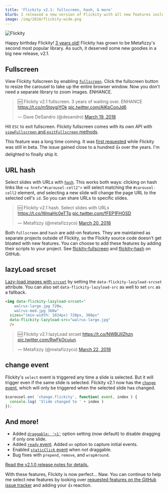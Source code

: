 ```yaml
---
title: 'Flickity v2.1: fullscreen, hash, & more'
blurb: I released a new version of Flickity with all new features including fullscreen view, URL hash, change event and more.
image: /img/2018/flickity-wide.png
---
```


![Flickity](/img/2018/flickity-wide.png)

Happy birthday Flickity! [3 years old!](/blog/flickity-v1-released/) Flickity has grown to be Metafizzy's second most popular library. As such, it deserved some new goodies in a big new release, v2.1.

## Fullscreen

View Flickity fullscreen by enabling [`fullscreen`](https://flickity.metafizzy.co/options.html#fullscreen). Click the fullscreen button to resize the carousel to take up the entire browser window. Now you don't need a separate library to zoom images. ENHANCE.

<blockquote class="twitter-video" data-lang="en"><p lang="en" dir="ltr">🆕 Flickity v2.1 fullscreen. 3 years of waiting over. ENHANCE <a href="https://t.co/m5tqygjYOk">https://t.co/m5tqygjYOk</a> <a href="https://t.co/AlKpConJd6">pic.twitter.com/AlKpConJd6</a></p>&mdash; Dave DeSandro (@desandro) <a href="https://twitter.com/desandro/status/975793741637316608?ref_src=twsrc%5Etfw">March 19, 2018</a></blockquote>

Hit `ESC` to exit fullscreen. Flickity fullscreen comes with its own API with [`viewFullscreen` and `exitFullscreen` methods](https://flickity.metafizzy.co/api.html#fullscreen).

This feature was a long time coming. It was [first requested](https://github.com/metafizzy/flickity/issues/28) while Flickity was still in beta. The issue gained close to a hundred 👍 over the years. I'm delighted to finally ship it.

## URL hash

Select slides with URLs with [`hash`](https://flickity.metafizzy.co/options.html#fullscreen). This works both ways: clicking on hash links like `<a href="#carousel-cell2">` will select matching the `#carousel-cell2` element, _and_ selecting a new slide will change the page URL to the selected cell's `id`. So you can share URLs to specific slides.

<blockquote class="twitter-video" data-lang="en"><p lang="en" dir="ltr">🆕 Flickity v2.1 hash. Select slides with URLs <a href="https://t.co/WmaHc0eTTp">https://t.co/WmaHc0eTTp</a> <a href="https://t.co/fFEP1FHOSD">pic.twitter.com/fFEP1FHOSD</a></p>&mdash; Metafizzy (@metafizzyco) <a href="https://twitter.com/metafizzyco/status/976096154676072449?ref_src=twsrc%5Etfw">March 20, 2018</a></blockquote>

Both `fullscreen` and `hash` are add-on features. They are maintained as separate projects outside of Flickity, so the Flickity source code doesn't get bloated with new features. You can choose to add these features by adding their scripts to your project. See [flickity-fullscreen](https://github.com/metafizzy/flickity-fullscreen) and [flickity-hash](https://github.com/metafizzy/flickity-hash) on GitHub. 

## lazyLoad srcset

[Lazy-load images with `srcset`](https://flickity.metafizzy.co/options.html#lazyload) by setting the `data-flickity-lazyload-srcset` attribute. You can also set `data-flickity-lazyload-src` as well to set `src` as a fallback.

``` html
<img data-flickity-lazyload-srcset="
    walrus-large.jpg 720w,
    walrus-med.jpg 360w"
  sizes="(min-width: 1024px) 720px, 360px"
  data-flickity-lazyload-src="walrus-large.jpg"
  />
```

<blockquote class="twitter-video" data-lang="en"><p lang="cs" dir="ltr">🆕 Flickity v2.1 lazyLoad srcset <a href="https://t.co/NWBUIlZhzn">https://t.co/NWBUIlZhzn</a> <a href="https://t.co/RwFkOcujun">pic.twitter.com/RwFkOcujun</a></p>&mdash; Metafizzy (@metafizzyco) <a href="https://twitter.com/metafizzyco/status/976823372058374145?ref_src=twsrc%5Etfw">March 22, 2018</a></blockquote>

## change event

Flickity's `select` event is triggered any time a slide is selected. But it will trigger even if the same slide is selected. Flickity v2.1 now has the [`change` event](https://flickity.metafizzy.co/events.html#change), which will only be triggered when the selected slide has changed.

``` js
$carousel.on( 'change.flickity', function( event, index ) {
  console.log( 'Slide changed to ' + index )
});
```

## And more!

+ Added [`draggable: '>1'`](https://flickity.metafizzy.co/options.html#draggable) option setting (now default) to disable dragging if only one slide.
+ Added [`ready` event](https://flickity.metafizzy.co/events.html#change). Added `on` option to capture initial events.
+ Enabled [`staticClick` event](https://flickity.metafizzy.co/events.html#staticclick) when not draggable.
+ Bug fixes with `prepend`, `remove`, and `wrapAround`.

[Read the v2.1.0 release notes for details.](https://github.com/metafizzy/flickity/releases/tag/v2.1.0)

With these features, Flickity is now perfect... Naw. You can continue to help me select new features by looking over [requested features on the GitHub issue tracker](https://github.com/metafizzy/flickity/labels/feature%20request) and adding your 👍 reaction.

<script async src="https://platform.twitter.com/widgets.js"></script>
